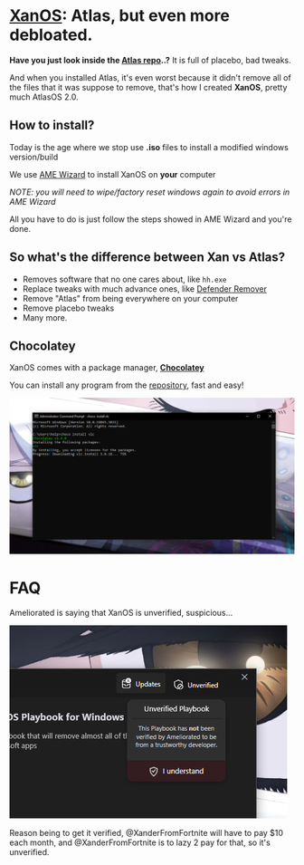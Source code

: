 # [XanOS](https://www.howtopronounce.com/xanos): Atlas, but even more debloated.

**Have you just look inside the [Atlas repo](https://github.com/Atlas-OS/Atlas/)..?**
It is full of placebo, bad tweaks.

And when you installed Atlas, it's even worst because it didn't remove all of the files that it was suppose to remove, that's how I created **XanOS**, pretty much AtlasOS 2.0.

## How to install?
Today is the age where we stop use **.iso** files to install a modified windows version/build

We use [AME Wizard](https://ameliorated.io/) to install XanOS on **your** computer

*NOTE: you will need to wipe/factory reset windows again to avoid errors in AME Wizard*

All you have to do is just follow the steps showed in AME Wizard and you're done.

## So what's the difference between Xan vs Atlas?

* Removes software that no one cares about, like `hh.exe`
* Replace tweaks with much advance ones, like [Defender Remover](https://github.com/jbara2002/windows-defender-remover)
* Remove "Atlas" from being everywhere on your computer
* Remove placebo tweaks
* Many more.

## **Chocolatey**
XanOS comes with a package manager, [**Chocolatey**](https://community.chocolatey.org/)

You can install any program from the [repository](https://community.chocolatey.org/packages), fast and easy!

![Installing VLC with choco](https://raw.githubusercontent.com/TeamXanOS/Discussions/main/pictures/choco_cmd.jpg)

# FAQ

Ameliorated is saying that XanOS is unverified, suspicious...

![Unverified Playbook](https://raw.githubusercontent.com/TeamXanOS/Discussions/main/pictures/unverified.jpg)

Reason being to get it verified, @XanderFromFortnite will have to pay $10 each month, and @XanderFromFortnite is to lazy 2 pay for that, so it's unverified.

